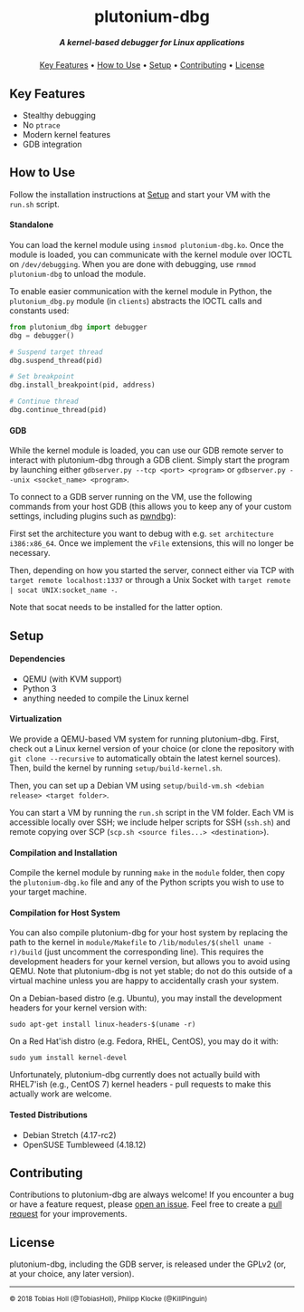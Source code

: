<h1 align="center">plutonium-dbg</h1>

<h5 align=center>A kernel-based debugger for Linux applications</h4>

<p align="center">
  <a href="#key-features">Key Features</a> •
  <a href="#how-to-use">How to Use</a> •
  <a href="#setup">Setup</a> •
  <a href="#contributing">Contributing</a> •
  <a href="#license">License</a>
</p>

## Key Features

* Stealthy debugging
* No `ptrace`
* Modern kernel features
* GDB integration

## How to Use

Follow the installation instructions at <a href=#setup>Setup</a> and start your VM with the `run.sh` script.

#### Standalone

You can load the kernel module using `insmod plutonium-dbg.ko`. Once the module is loaded, you can communicate with the kernel module over IOCTL on `/dev/debugging`. When you are done with debugging, use `rmmod plutonium-dbg` to unload the module.

To enable easier communication with the kernel module in Python, the `plutonium_dbg.py` module (in `clients`) abstracts the IOCTL calls and constants used:

```python
from plutonium_dbg import debugger
dbg = debugger()

# Suspend target thread
dbg.suspend_thread(pid)

# Set breakpoint
dbg.install_breakpoint(pid, address)

# Continue thread
dbg.continue_thread(pid)
```

#### GDB

While the kernel module is loaded, you can use our GDB remote server to interact with plutonium-dbg through a GDB client.
Simply start the program by launching either `gdbserver.py --tcp <port> <program>` or `gdbserver.py --unix <socket_name> <program>`.

To connect to a GDB server running on the VM, use the following commands from  your host GDB (this allows you to keep any of your custom settings, including plugins such as [pwndbg](https://github.com/pwndbg/pwndbg)):

First set the architecture you want to debug with e.g. `set architecture i386:x86_64`. Once we implement the `vFile` extensions, this will no longer be necessary.

Then, depending on how you started the server, connect either via TCP with `target remote localhost:1337` or through a Unix Socket with `target remote | socat UNIX:socket_name -`.

Note that socat needs to be installed for the latter option.

## Setup

#### Dependencies

* QEMU (with KVM support)
* Python 3
* anything needed to compile the Linux kernel

#### Virtualization

We provide a QEMU-based VM system for running plutonium-dbg. First, check out a Linux kernel version of your choice (or clone the repository with `git clone --recursive` to automatically obtain the latest kernel sources). Then, build the kernel by running `setup/build-kernel.sh`.

Then, you can set up a Debian VM using `setup/build-vm.sh <debian release> <target folder>`.

You can start a VM by running the `run.sh` script in the VM folder. Each VM is accessible locally over SSH; we include helper scripts for SSH (`ssh.sh`) and remote copying over SCP (`scp.sh <source files...> <destination>`).

#### Compilation and Installation

Compile the kernel module by running `make` in the `module` folder, then copy the `plutonium-dbg.ko` file and any of the Python scripts you wish to use to your target machine.

#### Compilation for Host System

You can also compile plutonium-dbg for your host system by replacing the path to the kernel in `module/Makefile` to `/lib/modules/$(shell uname -r)/build` (just uncomment the corresponding line). This requires the development headers for your kernel version, but allows you to avoid using QEMU. Note that plutonium-dbg is not yet stable; do not do this outside of a virtual machine unless you are happy to accidentally crash your system.

On a Debian-based distro (e.g. Ubuntu), you may install the development headers for your kernel version with:

```shell
sudo apt-get install linux-headers-$(uname -r)
```

On a Red Hat'ish distro (e.g. Fedora, RHEL, CentOS), you may do it with:

```shell
sudo yum install kernel-devel
```

Unfortunately, plutonium-dbg currently does not actually build with RHEL7'ish (e.g., CentOS 7) kernel headers - pull requests to make this actually work are welcome.

#### Tested Distributions

- Debian Stretch (4.17-rc2)
- OpenSUSE Tumbleweed (4.18.12)


## Contributing

Contributions to plutonium-dbg are always welcome! If you encounter a bug or have a feature request, please [open an issue](https://github.com/plutonium-dbg/plutonium-dbg/issues/new). Feel free to create a [pull request](https://help.github.com/articles/creating-a-pull-request/) for your improvements.

## License

plutonium-dbg, including the GDB server, is released under the GPLv2 (or, at your choice, any later version).

----

<sup>© 2018 Tobias Holl (@TobiasHoll), Philipp Klocke (@KillPinguin)</sup>
